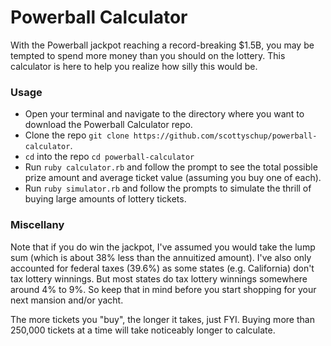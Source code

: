 # Powerball Calculator

With the Powerball jackpot reaching a record-breaking $1.5B, you may be tempted to spend more money than you should on the lottery. This calculator is here to help you realize how silly this would be.

### Usage
- Open your terminal and navigate to the directory where you want to download the Powerball Calculator repo.
- Clone the repo `git clone https://github.com/scottyschup/powerball-calculator`.
- `cd` into the repo `cd powerball-calculator`
- Run `ruby calculator.rb` and follow the prompt to see the total possible prize amount and average ticket value (assuming you buy one of each).
- Run `ruby simulator.rb` and follow the prompts to simulate the thrill of buying large amounts of lottery tickets.

### Miscellany
Note that if you do win the jackpot, I've assumed you would take the lump sum (which is about 38% less than the annuitized amount). I've also only accounted for federal taxes (39.6%) as some states (e.g. California) don't tax lottery winnings. But most states do tax lottery winnings somewhere around 4% to 9%. So keep that in mind before you start shopping for your next mansion and/or yacht.

The more tickets you "buy", the longer it takes, just FYI. Buying more than 250,000 tickets at a time will take noticeably longer to calculate.
